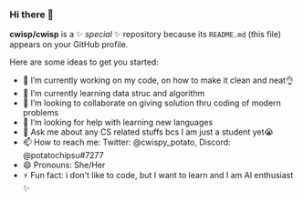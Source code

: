 ### Hi there 👋

**cwisp/cwisp** is a ✨ _special_ ✨ repository because its `README.md` (this file) appears on your GitHub profile.

Here are some ideas to get you started:

- 🔭 I’m currently working on my code, on how to make it clean and neat👌
- 🌱 I’m currently learning data struc and algorithm
- 👯 I’m looking to collaborate on giving solution thru coding of modern problems
- 🤔 I’m looking for help with learning new languages
- 💬 Ask me about any CS related stuffs bcs I am just a student yet😭
- 📫 How to reach me: Twitter: @cwispy_potato, Discord: @potatochipsu#7277
- 😄 Pronouns: She/Her
- ⚡ Fun fact: i don't like to code, but I want to learn and I am AI enthusiast ✨
